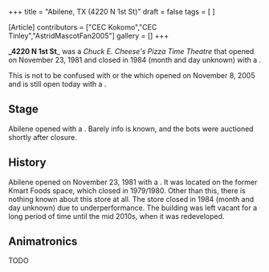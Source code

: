 +++
title = "Abilene, TX (4220 N 1st St)"
draft = false
tags = [ ]

[Article]
contributors = ["CEC Kokomo","CEC Tinley","AstridMascotFan2005"]
gallery = []
+++

**_4220 N 1st St**_ was a _Chuck E. Cheese's Pizza Time Theatre_ that opened on November 23, 1981 and closed in 1984 (month and day unknown) with a .

This is not to be confused with  or the  which opened on November 8, 2005 and is still open today with a .

## Stage ##
Abilene opened with a . Barely info is known, and the bots were auctioned shortly after closure.

## History ##
Abilene opened on November 23, 1981 with a . It was located on the former Kmart Foods space, which closed in 1979/1980. Other than this, there is nothing known about this store at all. The store closed in 1984 (month and day unknown) due to underperformance. The building was left vacant for a long period of time until the mid 2010s, when it was redeveloped.

## Animatronics ##
TODO